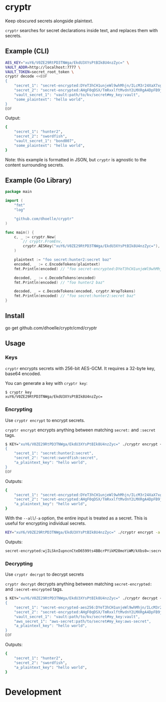 # cryptr

Keep obscured secrets alongside plaintext.

`cryptr` searches for secret declarations inside
text, and replaces them with secrets.

## Example (CLI)

```sh
AES_KEY="xuY6/V0ZE29RtPD3TNWga/EkdU3XYsPtBIk8U4nzZyc=" \
VAULT_ADDR=http://localhost:7777 \
VAULT_TOKEN=secret_root_token \
cryptr decode <<EOF
{
    "secret_1": "secret-encrypted:DYeT3hCH1unjeWl9whMhjn/ILcM3r24XaX7xgWO8sOJkvCs=:secret-encrypted",
    "secret_2": "secret-encrypted:AHgF0qDSX/TmRxxlftMvdnY2LMXRgA4DpFB9jy0/uh8kMXQqyQ==:secret-encrypted",
    "vault_secret_1": "vault:path/to/kv/secret#my_key:vault",
    "some_plaintext": "hello world",
}
EOF
```
Output:
```sh
{
    "secret_1": "hunter2",
    "secret_2": "swordfish",
    "vault_secret_1": "bond007",
    "some_plaintext": "hello world",
}
```

Note: this example is formatted in JSON, but `cryptr`
is agnostic to the content surrounding secrets.

## Example (Go Library)

```go
package main

import (
	"fmt"
	"log"

	"github.com/dhoelle/cryptr"
)

func main() {
	c, _ := cryptr.New(
        // cryptr.FromEnv,
		cryptr.AESKey("xuY6/V0ZE29RtPD3TNWga/EkdU3XYsPtBIk8U4nzZyc="),
	)

	plaintext := "foo secret:hunter2:secret baz"
    encoded, _ := c.EncodeTokens(plaintext)
    fmt.Println(encoded) // "foo secret-encrypted:DYeT3hCH1unjeWl9whMhjn/ILcM3r24XaX7xgWO8sOJkvCs=:secret-encrypted baz"

    decoded, _ := c.DecodeTokens(encoded)
    fmt.Println(encoded) // "foo hunter2 baz"

    decoded, _ = c.DecodeTokens(encoded, cryptr.WrapTokens)
    fmt.Println(encoded) // "foo secret:hunter2:secret baz"
}
```

## Install

go get github.com/dhoelle/cryptr/cmd/cryptr

## Usage

### Keys

`cryptr` encrypts secrets with 256-bit AES-GCM. It requires a 32-byte key, base64 encoded.

You can generate a key with `cryptr key`:

```sh
$ cryptr key
xuY6/V0ZE29RtPD3TNWga/EkdU3XYsPtBIk8U4nzZyc=
```

### Encrypting

Use `cryptr encrypt` to encrypt secrets.

`cryptr encrypt` encrypts anything between matching `secret:` and `:secret` tags.

```sh
$ KEY="xuY6/V0ZE29RtPD3TNWga/EkdU3XYsPtBIk8U4nzZyc=" ./cryptr encrypt <<EOF
{
    "secret_1": "secret:hunter2:secret",
    "secret_2": "secret:swordfish:secret",
    "a_plaintext_key": "hello world",
}
EOF
```
Outputs:
```sh
{
    "secret_1": "secret-encrypted:DYeT3hCH1unjeWl9whMhjn/ILcM3r24XaX7xgWO8sOJkvCs=:secret-encrypted",
    "secret_2": "secret-encrypted:AHgF0qDSX/TmRxxlftMvdnY2LMXRgA4DpFB9jy0/uh8kMXQqyQ==:secret-encrypted",
    "a_plaintext_key": "hello world",
}
```

With the `--all`/`-a` option, the entire input is treated as a secret.
This is useful for encrypting individual secrets.

```sh
KEY="xuY6/V0ZE29RtPD3TNWga/EkdU3XYsPtBIk8U4nzZyc=" ./cryptr encrypt -a hunter2
```
Outputs:
```sh
secret-encrypted:wjILSknIupncnCteD6599ts4BBcrPYikM28moYiWM/kXbs0=:secret-encrypted
```

### Decrypting

Use `cryptr decrypt` to decrypt secrets

`cryptr decrypt` decrypts anything between matching `secret-encrypted:` and `:secret-encrypted` tags.

```sh
$ KEY="xuY6/V0ZE29RtPD3TNWga/EkdU3XYsPtBIk8U4nzZyc=" ./cryptr decrypt <<EOF
{
    "secret_1": "secret-encrypted-aes256:DYeT3hCH1unjeWl9whMhjn/ILcM3r24XaX7xgWO8sOJkvCs=:secret-encrypted",
    "secret_2": "secret-encrypted:AHgF0qDSX/TmRxxlftMvdnY2LMXRgA4DpFB9jy0/uh8kMXQqyQ==:secret-encrypted",
    "vault_secret_1": "vault:path/to/kv/secret#my_key:vault",
    "aws_secret_1": "aws-secret:path/to/secret#my_key:aws-secret",
    "a_plaintext_key": "hello world",
}
EOF
```
Outputs:
```sh
{
    "secret_1": "hunter2",
    "secret_2": "swordfish",
    "a_plaintext_key": "hello world",
}
```


# Development

